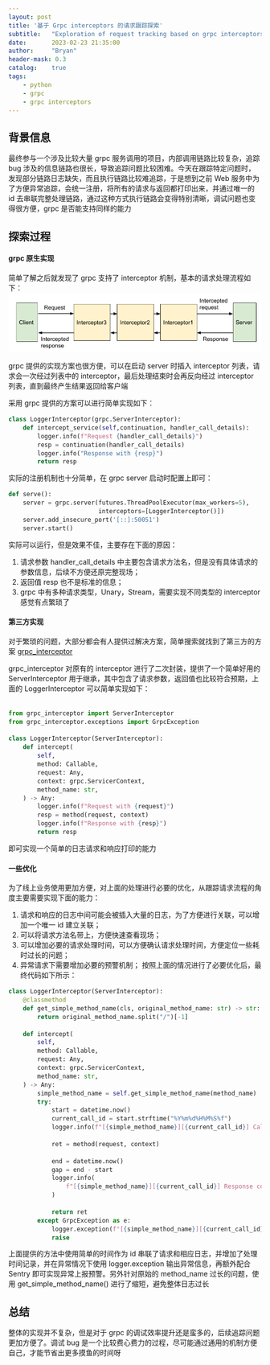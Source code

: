 ```yaml
---
layout: post
title: '基于 Grpc interceptors 的请求跟踪探索'
subtitle:   "Exploration of request tracking based on grpc interceptors"
date:       2023-02-23 21:35:00
author:     "Bryan"
header-mask: 0.3
catalog:    true
tags:
    - python
    - grpc
    - grpc interceptors
---
```


## 背景信息
最终参与一个涉及比较大量 grpc 服务调用的项目，内部调用链路比较复杂，追踪 bug 涉及的信息链路也很长，导致追踪问题比较困难。今天在跟踪特定问题时，发现部分链路日志缺失，而且执行链路比较难追踪，于是想到之前 Web 服务中为了方便异常追踪，会统一注册，将所有的请求与返回都打印出来，并通过唯一的 id 去串联完整处理链路，通过这种方式执行链路会变得特别清晰，调试问题也变得很方便，grpc 是否能支持同样的能力

## 探索过程
#### grpc 原生实现
简单了解之后就发现了 grpc 支持了 interceptor 机制，基本的请求处理流程如下：
![app](/img/in-post/grpc-interceptors/grpc-web-interceptors.png)

grpc 提供的实现方案也很方便，可以在启动 server 时插入 interceptor 列表，请求会一次经过列表中的 interceptor，最后处理结束时会再反向经过 interceptor 列表，直到最终产生结果返回给客户端

采用 grpc 提供的方案可以进行简单实现如下：

```python
class LoggerInterceptor(grpc.ServerInterceptor):
    def intercept_service(self,continuation, handler_call_details):
        logger.info(f"Request {handler_call_details}")
        resp = continuation(handler_call_details)
        logger.info("Response with {resp}")
        return resp
```

实际的注册机制也十分简单，在 grpc server 启动时配置上即可：

```python
def serve():
    server = grpc.server(futures.ThreadPoolExecutor(max_workers=5),
                         interceptors=[LoggerInterceptor()])
    server.add_insecure_port('[::]:50051')
    server.start()
```

实际可以运行，但是效果不佳，主要存在下面的原因：
1. 请求参数 handler_call_details 中主要包含请求方法名，但是没有具体请求的参数信息，后续不方便还原完整现场；
2. 返回值 resp 也不是标准的信息；
3. grpc 中有多种请求类型，Unary，Stream，需要实现不同类型的 interceptor
感觉有点繁琐了

#### 第三方实现
对于繁琐的问题，大部分都会有人提供过解决方案，简单搜索就找到了第三方的方案 [grpc_interceptor](https://github.com/d5h-foss/grpc-interceptor)

grpc_interceptor 对原有的 interceptor 进行了二次封装，提供了一个简单好用的 ServerInterceptor 用于继承，其中包含了请求参数，返回值也比较符合预期，上面的 LoggerInterceptor 可以简单实现如下：

```python

from grpc_interceptor import ServerInterceptor
from grpc_interceptor.exceptions import GrpcException

class LoggerInterceptor(ServerInterceptor):
    def intercept(
        self,
        method: Callable,
        request: Any,
        context: grpc.ServicerContext,
        method_name: str,
    ) -> Any:
        logger.info(f"Request with {request}")
        resp = method(request, context)
        logger.info(f"Response with {resp}")
        return resp
```

即可实现一个简单的日志请求和响应打印的能力

#### 一些优化
为了线上业务使用更加方便，对上面的处理进行必要的优化，从跟踪请求流程的角度主要需要实现下面的能力：
1. 请求和响应的日志中间可能会被插入大量的日志，为了方便进行关联，可以增加一个唯一 id 建立关联；
2. 可以将请求方法名带上，方便快速查看现场；
3. 可以增加必要的请求处理时间，可以方便确认请求处理时间，方便定位一些耗时过长的问题；
4. 异常请求下需要增加必要的预警机制；
按照上面的情况进行了必要优化后，最终代码如下所示：

```python
class LoggerInterceptor(ServerInterceptor):
    @classmethod
    def get_simple_method_name(cls, original_method_name: str) -> str:
        return original_method_name.split("/")[-1]

    def intercept(
        self,
        method: Callable,
        request: Any,
        context: grpc.ServicerContext,
        method_name: str,
    ) -> Any:
        simple_method_name = self.get_simple_method_name(method_name)
        try:
            start = datetime.now()
            current_call_id = start.strftime("%Y%m%d%H%M%S%f")
            logger.info(f"[{simple_method_name}][{current_call_id}] Call with {request}")

            ret = method(request, context)

            end = datetime.now()
            gap = end - start
            logger.info(
                f"[{simple_method_name}][{current_call_id}] Response cost {gap.seconds}.{gap.microseconds}s, details: {ret}"
            )

            return ret
        except GrpcException as e:
            logger.exception(f"[{simple_method_name}][{current_call_id}] handle got exception: {e}")
            raise
```

上面提供的方法中使用简单的时间作为 id 串联了请求和相应日志，并增加了处理时间记录，并在异常情况下使用 logger.exception 输出异常信息，再额外配合 Sentry 即可实现异常上报预警。另外针对原始的 method_name 过长的问题，使用 get_simple_method_name() 进行了缩短，避免整体日志过长

## 总结
整体的实现并不复杂，但是对于 grpc 的调试效率提升还是蛮多的，后续追踪问题更加方便了。调试 bug 是一个比较费心费力的过程，尽可能通过通用的机制方便自己，才能节省出更多摸鱼的时间呀
